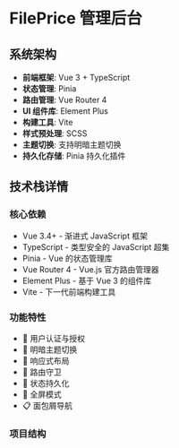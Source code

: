 # FilePrice 管理后台

## 系统架构
- **前端框架**: Vue 3 + TypeScript
- **状态管理**: Pinia
- **路由管理**: Vue Router 4
- **UI 组件库**: Element Plus
- **构建工具**: Vite
- **样式预处理**: SCSS
- **主题切换**: 支持明暗主题切换
- **持久化存储**: Pinia 持久化插件

## 技术栈详情

### 核心依赖
- Vue 3.4+ - 渐进式 JavaScript 框架
- TypeScript - 类型安全的 JavaScript 超集
- Pinia - Vue 的状态管理库
- Vue Router 4 - Vue.js 官方路由管理器
- Element Plus - 基于 Vue 3 的组件库
- Vite - 下一代前端构建工具

### 功能特性
- 🔐 用户认证与授权
- 🎨 明暗主题切换
- 📱 响应式布局
- 🔄 路由守卫
- 💾 状态持久化
- 🎯 全屏模式
- 📋 面包屑导航

### 项目结构
